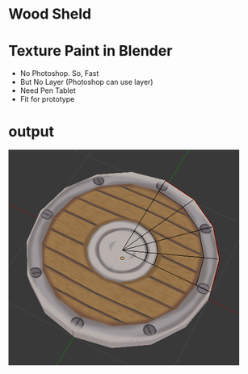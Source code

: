 # Wood Sheld

# Texture Paint in Blender

* No Photoshop. So, Fast
* But No Layer (Photoshop can use layer)
* Need Pen Tablet
* Fit for prototype

# output

![alt tag](./output.png)

